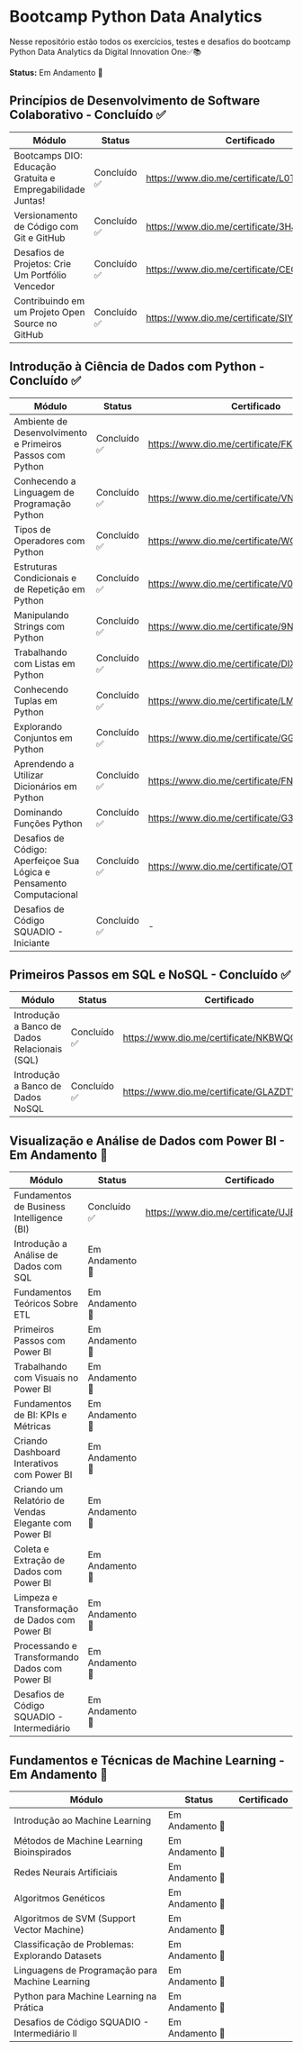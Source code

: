 # Bootcamp Python Data Analytics

Nesse repositório estão todos os exercícios, testes e desafios do bootcamp Python Data Analytics da Digital Innovation One✅📚

**Status:** Em Andamento 🚧

## Princípios de Desenvolvimento de Software Colaborativo - Concluído ✅
| Módulo | Status | Certificado |
| ------ | ------ | ----------- |
| Bootcamps DIO: Educação Gratuita e Empregabilidade Juntas!| Concluído ✅ | https://www.dio.me/certificate/L0TQ82FY/share |
| Versionamento de Código com Git e GitHub | Concluído ✅ | https://www.dio.me/certificate/3HJHV02C/share |
| Desafios de Projetos: Crie Um Portfólio Vencedor | Concluído ✅ | https://www.dio.me/certificate/CEOTRIVT/share |
| Contribuindo em um Projeto Open Source no GitHub | Concluído ✅ | https://www.dio.me/certificate/SIYO7BVB/share |


## Introdução à Ciência de Dados com Python - Concluído ✅
| Módulo | Status | Certificado |
| ------ | ------ | ----------- |
| Ambiente de Desenvolvimento e Primeiros Passos com Python | Concluído ✅ | https://www.dio.me/certificate/FKAP2Z98/share |
| Conhecendo a Linguagem de Programação Python | Concluído ✅ | https://www.dio.me/certificate/VNTURWQF/share |
| Tipos de Operadores com Python | Concluído ✅ | https://www.dio.me/certificate/WQFYQMNI/share |
| Estruturas Condicionais e de Repetição em Python | Concluído ✅ | https://www.dio.me/certificate/V0BJL3PK/share |
| Manipulando Strings com Python | Concluído ✅ | https://www.dio.me/certificate/9NUWMIDV/share |
| Trabalhando com Listas em Python | Concluído ✅ | https://www.dio.me/certificate/DIXGGIIK/share |
| Conhecendo Tuplas em Python | Concluído ✅ | https://www.dio.me/certificate/LMMCWUNP/share |
| Explorando Conjuntos em Python | Concluído ✅ | https://www.dio.me/certificate/GG7B644N/share |
| Aprendendo a Utilizar Dicionários em Python | Concluído ✅ | https://www.dio.me/certificate/FNZPMRTK/share |
| Dominando Funções Python | Concluído ✅ | https://www.dio.me/certificate/G3QLUUMA/share |
| Desafios de Código: Aperfeiçoe Sua Lógica e Pensamento Computacional | Concluído ✅ | https://www.dio.me/certificate/OTYZAISH/share |
| Desafios de Código SQUADIO - Iniciante | Concluído ✅ | - |

## Primeiros Passos em SQL e NoSQL - Concluído ✅
| Módulo | Status | Certificado |
| ------ | ------ | ----------- |
| Introdução a Banco de Dados Relacionais (SQL) | Concluído ✅ | https://www.dio.me/certificate/NKBWQOB5/share |
| Introdução a Banco de Dados NoSQL | Concluído ✅ | https://www.dio.me/certificate/GLAZDTWG/share |

## Visualização e Análise de Dados com Power BI - Em Andamento 🚧
| Módulo | Status | Certificado |
| ------ | ------ | ----------- |
| Fundamentos de Business Intelligence (BI) | Concluído ✅ | https://www.dio.me/certificate/UJEEFMCX/share |
| Introdução a Análise de Dados com SQL | Em Andamento 🚧 |  |
| Fundamentos Teóricos Sobre ETL | Em Andamento 🚧 |  |
| Primeiros Passos com Power BI | Em Andamento 🚧 |  |
| Trabalhando com Visuais no Power BI | Em Andamento 🚧 |  |
| Fundamentos de BI: KPIs e Métricas | Em Andamento 🚧 |  |
| Criando Dashboard Interativos com Power BI | Em Andamento 🚧 |  |
| Criando um Relatório de Vendas Elegante com Power BI | Em Andamento 🚧 |  |
| Coleta e Extração de Dados com Power BI | Em Andamento 🚧 |  |
| Limpeza e Transformação de Dados com Power BI | Em Andamento 🚧 |  |
| Processando e Transformando Dados com Power BI | Em Andamento 🚧 |  |
| Desafios de Código SQUADIO - Intermediário | Em Andamento 🚧 |  |

## Fundamentos e Técnicas de Machine Learning - Em Andamento 🚧
| Módulo | Status | Certificado |
| ------ | ------ | ----------- |
| Introdução ao Machine Learning | Em Andamento 🚧 |  |
| Métodos de Machine Learning Bioinspirados | Em Andamento 🚧 |  |
| Redes Neurais Artificiais | Em Andamento 🚧 |  |
| Algoritmos Genéticos | Em Andamento 🚧 |  |
| Algoritmos de SVM (Support Vector Machine) | Em Andamento 🚧 |  |
| Classificação de Problemas: Explorando Datasets | Em Andamento 🚧 |  |
| Linguagens de Programação para Machine Learning | Em Andamento 🚧 |  |
| Python para Machine Learning na Prática | Em Andamento 🚧 |  |
| Desafios de Código SQUADIO - Intermediário ll | Em Andamento 🚧 |  |
